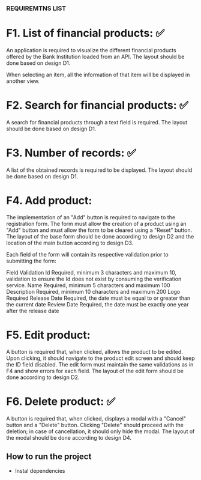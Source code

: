 ### REQUIREMTNS LIST

# F1. List of financial products: ✅

An application is required to visualize the different financial products offered by the Bank Institution loaded from an API. The layout should be done based on design D1.

When selecting an item, all the information of that item will be displayed in another view.

# F2. Search for financial products: ✅

A search for financial products through a text field is required. The layout should be done based on design D1.

# F3. Number of records: ✅

A list of the obtained records is required to be displayed. The layout should be done based on design D1.

# F4. Add product:

The implementation of an "Add" button is required to navigate to the registration form. The form must allow the creation of a product using an "Add" button and must allow the form to be cleared using a "Reset" button. The layout of the base form should be done according to design D2 and the location of the main button according to design D3.

Each field of the form will contain its respective validation prior to submitting the form:

Field Validation
Id Required, minimum 3 characters and maximum 10, validation to ensure the Id does not exist by consuming the verification service.
Name Required, minimum 5 characters and maximum 100
Description Required, minimum 10 characters and maximum 200
Logo Required
Release Date Required, the date must be equal to or greater than the current date
Review Date Required, the date must be exactly one year after the release date

# F5. Edit product:

A button is required that, when clicked, allows the product to be edited. Upon clicking, it should navigate to the product edit screen and should keep the ID field disabled. The edit form must maintain the same validations as in F4 and show errors for each field. The layout of the edit form should be done according to design D2.

# F6. Delete product: ✅

A button is required that, when clicked, displays a modal with a "Cancel" button and a "Delete" button. Clicking "Delete" should proceed with the deletion; in case of cancellation, it should only hide the modal. The layout of the modal should be done according to design D4.

## How to run the project

- Instal dependencies
  ```bash

  ```

